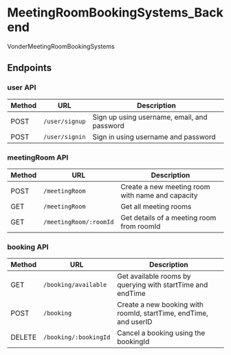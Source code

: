 # MeetingRoomBookingSystems_Backend
VonderMeetingRoomBookingSystems

## Endpoints

### user API

| Method  | URL	            | Description                                 |
| ------- | --------------- | ------------------------------------------- |  
| POST    | `/user/signup`  | Sign up using username, email, and password |
| POST    | `/user/signin`  | Sign in using username and password         |

### meetingRoom API

| Method  | URL	                    | Description                                       |
| ------- | ----------------------- | ------------------------------------------------- |
| POST    | `/meetingRoom`          | Create a new meeting room with name and capacity  |
| GET     | `/meetingRoom`          | Get all meeting rooms                             |
| GET     | `/meetingRoom/:roomId`  | Get details of a meeting room from roomId         |

### booking API

| Method  | URL	                    | Description                                                       |
| ------- | ----------------------- | ----------------------------------------------------------------- |
| GET     | `/booking/available`    | Get available rooms by querying with startTime and endTime        |
| POST    | `/booking`              | Create a new booking with roomId, startTime, endTime, and userID  |
| DELETE  | `/booking/:bookingId`   | Cancel a booking using the bookingId                              |
